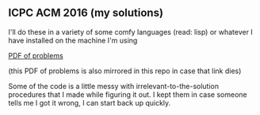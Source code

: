 ## ICPC ACM 2016 (my solutions)

I'll do these in a variety of some comfy languages (read: lisp) or whatever I have installed on the machine I'm using

[PDF of problems](https://icpc.baylor.edu/worldfinals/problems/icpc2016.pdf)

(this PDF of problems is also mirrored in this repo in case that link dies)

Some of the code is a little messy with irrelevant-to-the-solution procedures that I made while figuring it out. I kept them in case someone tells me I got it wrong, I can start back up quickly.